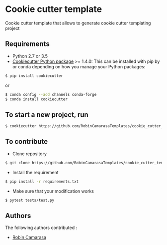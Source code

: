 # Cookie cutter template

Cookie cutter template that allows to generate cookie cutter templating project

## Requirements
 - Python 2.7 or 3.5
 - [Cookiecutter Python package](http://cookiecutter.readthedocs.org/en/latest/installation.html) >= 1.4.0: This can be installed with pip by or conda depending on how you manage your Python packages:

``` bash
$ pip install cookiecutter
```
or
``` bash
$ conda config --add channels conda-forge
$ conda install cookiecutter
```


## To start a new project, run
``` bash
$ cookiecutter https://github.com/RobinCamarasaTemplates/cookie_cutter_template.git
```

## To contribute
- Clone repository
```bash
$ git clone https://github.com/RobinCamarasaTemplates/cookie_cutter_template.git
```
- Install the requirement
```bash
$ pip install -r requirements.txt
```
- Make sure that your modification works
```bash
$ pytest tests/test.py
```

## Authors
The following authors contributed :
- [Robin Camarasa](https://github.com/RobinCamarasa)
